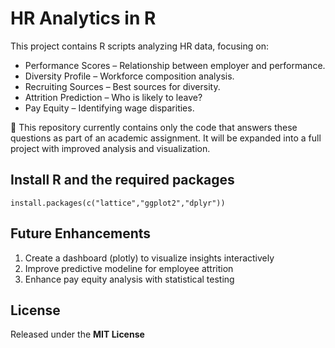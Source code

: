 # HR Analytics in R

This project contains R scripts analyzing HR data, focusing on:
- Performance Scores – Relationship between employer and performance.
- Diversity Profile – Workforce composition analysis.
- Recruiting Sources – Best sources for diversity.
- Attrition Prediction – Who is likely to leave?
- Pay Equity – Identifying wage disparities.

📌 This repository currently contains only the code that answers these questions as part of an academic assignment. It will be expanded into a full project with improved analysis and visualization.

## Install R and the required packages
```install.packages(c("lattice","ggplot2","dplyr"))```

## Future Enhancements
1. Create a dashboard (plotly) to visualize insights interactively
2. Improve predictive modeline for employee attrition
3. Enhance pay equity analysis with statistical testing

## License
Released under the **MIT License**
